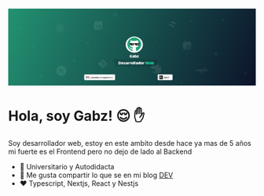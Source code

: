 ![alt text](./banner/banner.png)

# Hola, soy Gabz! :relieved: :hand:

Soy desarrollador web, estoy en este ambito desde hace ya mas de 5 años mi fuerte es el
Frontend pero no dejo de lado al Backend

-   :seedling: Universitario y Autodidacta
-   :rocket: Me gusta compartir lo que se en mi blog [DEV](https://dev.to/gabz)
-   :heart: Typescript, Nextjs, React y Nestjs
